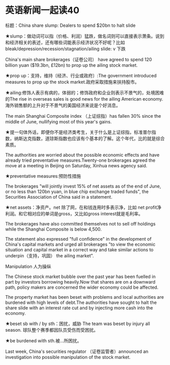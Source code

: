 # 英语新闻一起读40

标题：China share slump: Dealers to spend $20bn to halt slide

★slump：做动词可以指（价格、利润）猛跌，做名词则可以直接表示萧条。说到和经济相关的表述，还有哪些词能表示经济状况不好呢？比如bleak/depression/recession/stagnation/ailing slide: v 下跌

China's main share brokerages（证卷公司） have agreed to spend 120 billion yuan \($19.3bn, £12bn\) to prop up the ailing stock market.

★prop up：支持，维持〔经济、行业或政府〕:The government introduced measures to prop up the stock market.政府采取措施来扶持股市。

★ailing:修饰人表示有病的，体弱的；修饰政府和企业则表示不景气的，处境困难的The rise in overseas sales is good news for the ailing American economy.海外销售额的上升对于不景气的美国经济来说是个好消息。

The main Shanghai Composite index （上证综指）has fallen 30% since the middle of June, nullifying most of this year's gains.

★提一句体外话，即便你不是经济类考生，关于什么是上证综指，标准普尔指数，纳斯达克指数，道琼斯指数也应该有个基本的了解。这个年代，比的就是综合素质。

The authorities are worried about the possible economic effects and have already tried preventative measures.Twenty-one brokerages agreed the move at a meeting in Beijing on Saturday, Xinhua news agency said.

★preventative measures:预防性措施

The brokerages "will jointly invest 15% of net assets as of the end of June, or no less than 120bn yuan, in blue chip exchange traded funds", the Securities Association of China said in a statement.

★net assets：净资产。net 除了网，在和钱连用时多表示净，比如 net profit净利润。和它相对应的单词是gross，又比如gross interest就是毛利率。

The brokerages have also committed themselves not to sell off holdings while the Shanghai Composite is below 4,500.

The statement also expressed "full confidence" in the development of China's capital markets and urged all brokerages "to view the economic situation and capital market in a correct way and take similar actions to underpin（支持，巩固） the ailing market".

Manipulation 人为操纵

The Chinese stock market bubble over the past year has been fuelled in part by investors borrowing heavily.Now that shares are on a downward path, policy makers are concerned the wider economy could be affected.

The property market has been beset with problems and local authorities are burdened with high levels of debt.The authorities have sought to halt the share slide with an interest rate cut and by injecting more cash into the economy.

★beset sb with / by sth：困扰，威胁 The team was beset by injury all season. 球队整个赛季都因队员受伤而受困扰。

★be burdened with sth.被…所困扰。

Last week, China's securities regulator （证卷监管者）announced an investigation into possible manipulation of the stock market.

